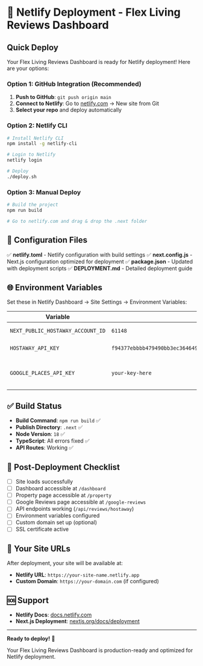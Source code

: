 # 🚀 Netlify Deployment - Flex Living Reviews Dashboard

## Quick Deploy

Your Flex Living Reviews Dashboard is ready for Netlify deployment! Here are your options:

### Option 1: GitHub Integration (Recommended)
1. **Push to GitHub**: `git push origin main`
2. **Connect to Netlify**: Go to [netlify.com](https://netlify.com) → New site from Git
3. **Select your repo** and deploy automatically

### Option 2: Netlify CLI
```bash
# Install Netlify CLI
npm install -g netlify-cli

# Login to Netlify
netlify login

# Deploy
./deploy.sh
```

### Option 3: Manual Deploy
```bash
# Build the project
npm run build

# Go to netlify.com and drag & drop the .next folder
```

## 🔧 Configuration Files

✅ **netlify.toml** - Netlify configuration with build settings
✅ **next.config.js** - Next.js configuration optimized for deployment
✅ **package.json** - Updated with deployment scripts
✅ **DEPLOYMENT.md** - Detailed deployment guide

## 🌐 Environment Variables

Set these in Netlify Dashboard → Site Settings → Environment Variables:

| Variable | Value | Description |
|----------|-------|-------------|
| `NEXT_PUBLIC_HOSTAWAY_ACCOUNT_ID` | `61148` | Hostaway account ID |
| `HOSTAWAY_API_KEY` | `f94377ebbbb479490bb3ec364649168dc443dda2e4830facaf5de2e74ccc9152` | Hostaway API key |
| `GOOGLE_PLACES_API_KEY` | `your-key-here` | Google Places API key (optional) |

## ✅ Build Status

- **Build Command**: `npm run build` ✅
- **Publish Directory**: `.next` ✅
- **Node Version**: `18` ✅
- **TypeScript**: All errors fixed ✅
- **API Routes**: Working ✅

## 🎯 Post-Deployment Checklist

- [ ] Site loads successfully
- [ ] Dashboard accessible at `/dashboard`
- [ ] Property page accessible at `/property`
- [ ] Google Reviews page accessible at `/google-reviews`
- [ ] API endpoints working (`/api/reviews/hostaway`)
- [ ] Environment variables configured
- [ ] Custom domain set up (optional)
- [ ] SSL certificate active

## 📱 Your Site URLs

After deployment, your site will be available at:
- **Netlify URL**: `https://your-site-name.netlify.app`
- **Custom Domain**: `https://your-domain.com` (if configured)

## 🆘 Support

- **Netlify Docs**: [docs.netlify.com](https://docs.netlify.com)
- **Next.js Deployment**: [nextjs.org/docs/deployment](https://nextjs.org/docs/deployment)

---

**Ready to deploy!** 🎉

Your Flex Living Reviews Dashboard is production-ready and optimized for Netlify deployment.
